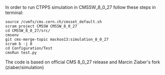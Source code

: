 In order to run CTPPS simulation in CMSSW_8_0_27 follow these steps in terminal:
~~~~
source /cvmfs/cms.cern.ch/cmsset_default.sh
scram project CMSSW CMSSW_8_0_27
cd CMSSW_8_0_27/src/
cmsenv
git cms-merge-topic mackoo13:simulation_8_0_27
scram b -j 8
cd Configuration/Test
cmsRun test.py
~~~~
The code is based on official CMS 8_0_27 release and Marcin Ziaber's fork (ziaber/simulation)
